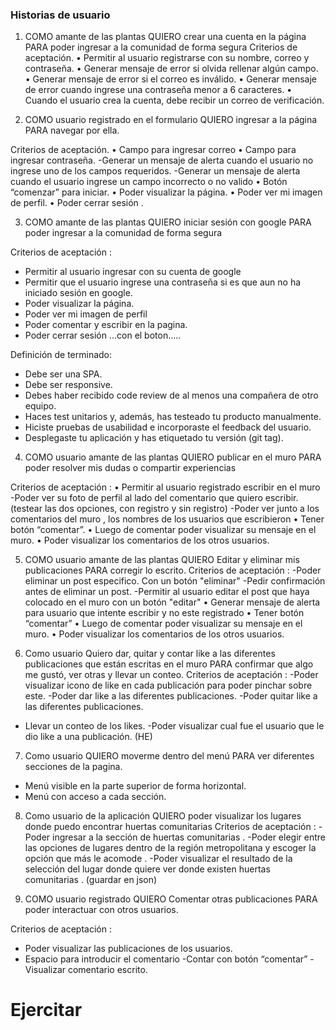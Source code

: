 ### Historias de usuario


1. COMO amante de las plantas QUIERO crear una cuenta en la página PARA poder ingresar a la comunidad de forma segura
Criterios de aceptación.
    • Permitir al usuario registrarse con su nombre, correo y contraseña.
    • Generar mensaje de error si olvida rellenar algún campo.
    • Generar mensaje de error si el correo es inválido.
    • Generar mensaje de error cuando ingrese una contraseña menor a 6 caracteres.
    • Cuando el usuario crea la cuenta, debe recibir un correo de verificación.

2. COMO usuario registrado en el formulario QUIERO ingresar a la página PARA navegar por ella.

Criterios de aceptación.
    • Campo para ingresar correo
    • Campo para ingresar contraseña.
-Generar un mensaje de alerta cuando el usuario no ingrese uno de los campos requeridos.
-Generar un mensaje de alerta cuando el usuario ingrese un campo incorrecto o no valido 
    • Botón “comenzar” para iniciar.
    • Poder visualizar la página.
    • Poder ver mi imagen de perfil.
    • Poder cerrar sesión .
    
3. COMO amante de las plantas QUIERO iniciar sesión con google PARA poder ingresar a la comunidad de forma segura

Criterios de aceptación :
   - Permitir al usuario ingresar con su cuenta de google
   - Permitir que el usuario ingrese una contraseña si es que aun no ha iniciado sesión en google.
   - Poder visualizar la página.
   -  Poder ver mi imagen de perfil
   -  Poder comentar y escribir en la pagina.
   - Poder cerrar sesión ...con el boton…..

Definición de terminado:
- Debe ser una SPA.
- Debe ser responsive.
- Debes haber recibido code review de al menos una compañera de otro equipo.
- Haces test unitarios y, además, has testeado tu producto manualmente.
- Hiciste pruebas de usabilidad e incorporaste el feedback del usuario.
- Desplegaste tu aplicación y has etiquetado tu versión (git tag).

4. COMO usuario amante de las plantas QUIERO publicar en el muro PARA poder resolver mis dudas o compartir experiencias

Criterios de aceptación :
    • Permitir al usuario registrado escribir en el muro
-Poder ver su foto de perfil al lado del comentario que quiero escribir.
      (testear las dos opciones, con registro y sin registro)
-Poder ver junto a los comentarios del muro , los nombres de los usuarios que escribieron 
    • Tener botón “comentar”.
    • Luego de comentar poder visualizar su mensaje en el muro.
    • Poder visualizar los comentarios de los otros usuarios.

5. COMO usuario amante de las plantas QUIERO Editar y eliminar mis publicaciones PARA corregir lo escrito.
Criterios de aceptación :
-Poder eliminar un post especifico. Con un botón "eliminar"
-Pedir confirmación antes de eliminar un post.
-Permitir al usuario editar el post que haya colocado en el muro con un botón "editar"
    • Generar mensaje de alerta para usuario que intente escribir y no este registrado
    • Tener botón “comentar”
    • Luego de comentar poder visualizar su mensaje en el muro.
    • Poder visualizar los comentarios de los otros usuarios.

6. Como usuario Quiero dar, quitar y contar like a las diferentes publicaciones que están escritas en el muro PARA confirmar que algo me gustó, ver otras y llevar un conteo.
Criterios de aceptación :
-Poder visualizar icono de like en cada publicación para poder pinchar sobre este.
-Poder dar like a las diferentes publicaciones.
-Poder quitar like a las diferentes publicaciones.
- Llevar un conteo de los likes.
-Poder visualizar cual fue el usuario que le dio like a una publicación. (HE)

7. Como usuario QUIERO moverme dentro del menú PARA ver diferentes secciones de la pagina.

- Menú visible en la parte superior de forma horizontal.
- Menú con acceso a cada sección.

8. Como usuario de la aplicación QUIERO poder visualizar los lugares donde puedo encontrar huertas comunitarias
Criterios de aceptación :
-Poder ingresar a la sección de huertas comunitarias .
-Poder elegir entre las opciones de lugares dentro de la región metropolitana y escoger la opción que más le acomode .
-Poder visualizar el resultado de la selección del lugar donde quiere ver donde existen huertas comunitarias . (guardar en json)

9. COMO usuario registrado QUIERO Comentar otras publicaciones PARA poder interactuar con otros usuarios.

Criterios de aceptación :
- Poder visualizar las publicaciones de los usuarios.
- Espacio para introducir el comentario
-Contar con botón “comentar”
-Visualizar comentario escrito. 
# Ejercitar

